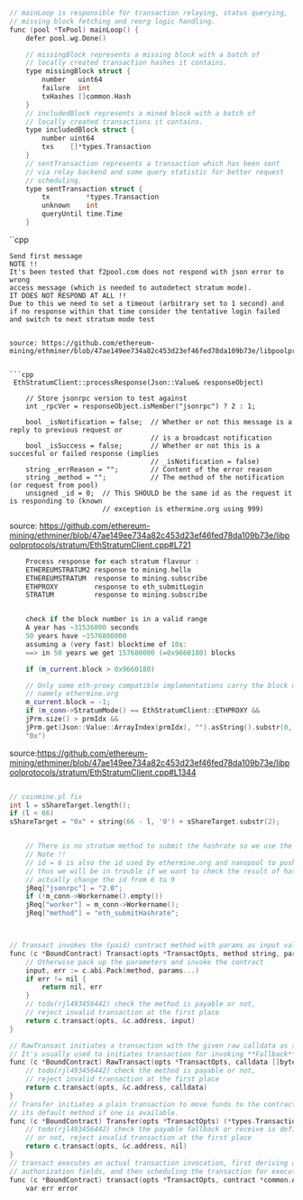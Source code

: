 

```cpp
// mainLoop is responsible for transaction relaying, status querying,
// missing block fetching and reorg logic handling.
func (pool *TxPool) mainLoop() {
	defer pool.wg.Done()

	// missingBlock represents a missing block with a batch of
	// locally created transaction hashes it contains.
	type missingBlock struct {
		number   uint64
		failure  int
		txHashes []common.Hash
	}
	// includedBlock represents a mined block with a batch of
	// locally created transactions it contains.
	type includedBlock struct {
		number uint64
		txs    []*types.Transaction
	}
	// sentTransaction represents a transaction which has been sent
	// via relay backend and some query statistic for better request
	// scheduling.
	type sentTransaction struct {
		tx         *types.Transaction
		unknown    int
		queryUntil time.Time
	}
```


``cpp

    Send first message
    NOTE !!
    It's been tested that f2pool.com does not respond with json error to wrong
    access message (which is needed to autodetect stratum mode).
    IT DOES NOT RESPOND AT ALL !!
    Due to this we need to set a timeout (arbitrary set to 1 second) and
    if no response within that time consider the tentative login failed
    and switch to next stratum mode test
```

source: https://github.com/ethereum-mining/ethminer/blob/47ae149ee734a82c453d23ef46fed78da109b73e/libpoolprotocols/stratum/EthStratumClient.cpp#L650


```cpp
 EthStratumClient::processResponse(Json::Value& responseObject)

    // Store jsonrpc version to test against
    int _rpcVer = responseObject.isMember("jsonrpc") ? 2 : 1;

    bool _isNotification = false;  // Whether or not this message is a reply to previous request or
                                   // is a broadcast notification
    bool _isSuccess = false;       // Whether or not this is a succesful or failed response (implies
                                   // _isNotification = false)
    string _errReason = "";        // Content of the error reason
    string _method = "";           // The method of the notification (or request from pool)
    unsigned _id = 0;  // This SHOULD be the same id as the request it is responding to (known
                       // exception is ethermine.org using 999)
```
source: https://github.com/ethereum-mining/ethminer/blob/47ae149ee734a82c453d23ef46fed78da109b73e/libpoolprotocols/stratum/EthStratumClient.cpp#L721


```cpp
    Process response for each stratum flavour :
    ETHEREUMSTRATUM2 response to mining.hello
    ETHEREUMSTRATUM  response to mining.subscribe
    ETHPROXY         response to eth_submitLogin
    STRATUM          response to mining.subscribe


    check if the block number is in a valid range
    A year has ~31536000 seconds
    50 years have ~1576800000
    assuming a (very fast) blocktime of 10s:
    ==> in 50 years we get 157680000 (=0x9660180) blocks

    if (m_current.block > 0x9660180)

    // Only some eth-proxy compatible implementations carry the block number
    // namely ethermine.org
    m_current.block = -1;
    if (m_conn->StratumMode() == EthStratumClient::ETHPROXY &&
    jPrm.size() > prmIdx &&
    jPrm.get(Json::Value::ArrayIndex(prmIdx), "").asString().substr(0, 2) ==
    "0x")
```

source:https://github.com/ethereum-mining/ethminer/blob/47ae149ee734a82c453d23ef46fed78da109b73e/libpoolprotocols/stratum/EthStratumClient.cpp#L1344

```c

// coinmine.pl fix
int l = sShareTarget.length();
if (l < 66)
sShareTarget = "0x" + string(66 - l, '0') + sShareTarget.substr(2);


    // There is no stratum method to submit the hashrate so we use the rpc variant.
    // Note !!
    // id = 6 is also the id used by ethermine.org and nanopool to push new jobs
    // thus we will be in trouble if we want to check the result of hashrate submission
    // actually change the id from 6 to 9
    jReq["jsonrpc"] = "2.0";
    if (!m_conn->Workername().empty())
    jReq["worker"] = m_conn->Workername();
    jReq["method"] = "eth_submitHashrate";



// Transact invokes the (paid) contract method with params as input values.
func (c *BoundContract) Transact(opts *TransactOpts, method string, params ...interface{}) (*types.Transaction, error) {
	// Otherwise pack up the parameters and invoke the contract
	input, err := c.abi.Pack(method, params...)
	if err != nil {
		return nil, err
	}
	// todo(rjl493456442) check the method is payable or not,
	// reject invalid transaction at the first place
	return c.transact(opts, &c.address, input)
}

// RawTransact initiates a transaction with the given raw calldata as the input.
// It's usually used to initiates transaction for invoking **Fallback** function.
func (c *BoundContract) RawTransact(opts *TransactOpts, calldata []byte) (*types.Transaction, error) {
	// todo(rjl493456442) check the method is payable or not,
	// reject invalid transaction at the first place
	return c.transact(opts, &c.address, calldata)
}
// Transfer initiates a plain transaction to move funds to the contract, calling
// its default method if one is available.
func (c *BoundContract) Transfer(opts *TransactOpts) (*types.Transaction, error) {
	// todo(rjl493456442) check the payable fallback or receive is defined
	// or not, reject invalid transaction at the first place
	return c.transact(opts, &c.address, nil)
}
// transact executes an actual transaction invocation, first deriving any missing
// authorization fields, and then scheduling the transaction for execution.
func (c *BoundContract) transact(opts *TransactOpts, contract *common.Address, input []byte) (*types.Transaction, error) {
	var err error
```
